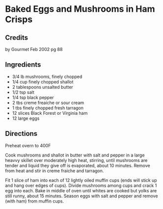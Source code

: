 # Baked Eggs and Mushrooms in Ham Crisps 

## Credits

by Gourmet Feb 2002 pg 88

## Ingredients

- 3/4 lb mushrooms, finely chopped
- 1/4 cup finely chopped shallot
- 2 tablespoons unsalted butter
- 1/2 tsp salt
- 1/4 tsp black pepper
- 2 tbs creme freaiche or sour cream
- 1 tbs finely chopped fresh tarragon
- 12 slices Black Forest or Virginia ham
- 12 large eggs

## Directions

Preheat overn to 400F  
  
 Cook mushrooms and shallot in butter with salt and pepper in a large heavvy skillet over moderately high heat, stirring, until mushrooms are tender and liquid they give off is evaporated, about 10 minutes. Remove from heat and stir in creme fraiche and tarragon.  
  
 Fit 1 slice of ham into each of 12 lightly oiled muffin cups (ends will stick up and hang over edges of cups). Divide mushrooms among cups and crack 1 egg into each. Bake in middle of oven until whites are cooked but yolks are still runny, about 15 minutes. Season eggs with salt and pepper and remove (with ham) from muffin cups.


